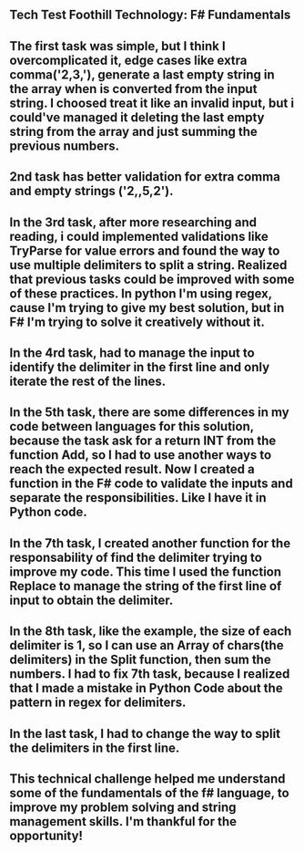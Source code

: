 Tech Test Foothill Technology: F# Fundamentals
--------------------------------------------------------------------------------------------
The first task was simple, but I think I overcomplicated it, edge cases like extra comma('2,3,'), 
generate a last empty string in the array when is converted from the input string. I choosed 
treat it like an invalid input, but i could've managed it deleting the last empty string from 
the array and just summing the previous numbers.
--------------------------------------------------------------------------------------------
2nd task has better validation for extra comma and empty strings ('2,,5,2').
--------------------------------------------------------------------------------------------
In the 3rd task, after more researching and reading, i could implemented validations like TryParse
for value errors and found the way to use multiple delimiters to split a string.
Realized that previous tasks could be improved with some of these practices.
In python I'm using regex, cause I'm trying to give my best solution, but in F# I'm trying to solve it
creatively without it.
--------------------------------------------------------------------------------------------
In the 4rd task, had to manage the input to identify the delimiter in the first line and only iterate the rest of the lines.
---------------------------------------------------------------------------------------------
In the 5th task, there are some differences in my code between languages for this solution,
because the task ask for a return INT from the function Add, so I had to use another ways to
reach the expected result.
Now I created a function in the F# code to validate the inputs and separate the responsibilities. Like I have it in Python code.
---------------------------------------------------------------------------------------------
In the 7th task, I created another function for the responsability of find the delimiter trying to improve my code.
This time I used the function Replace to manage the string of the first line of input to obtain the delimiter.
---------------------------------------------------------------------------------------------
In the 8th task, like the example, the size of each delimiter is 1, so I can use an Array of chars(the delimiters) in the Split function, then sum the numbers.
I had to fix 7th task, because I realized that I made a mistake in Python Code about the pattern in regex for delimiters.
---------------------------------------------------------------------------------------------
In the last task, I had to change the way to split the delimiters in the first line.
---------------------------------------------------------------------------------------------
This technical challenge helped me understand some of the fundamentals of the f# language, to improve my problem solving and string management skills.
I'm thankful for the opportunity!
---------------------------------------------------------------------------------------------
